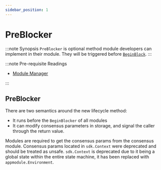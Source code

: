 ```yaml
---
sidebar_position: 1
---
```


# PreBlocker

:::note Synopsis
`PreBlocker` is optional method module developers can implement in their module. They will be triggered before [`BeginBlock`](../../learn/advanced/00-baseapp.md#beginblock).
:::

:::note Pre-requisite Readings

* [Module Manager](./01-module-manager.md)

:::

## PreBlocker

There are two semantics around the new lifecycle method:

* It runs before the `BeginBlocker` of all modules
* It can modify consensus parameters in storage, and signal the caller through the return value.

Modules are required to get the consensus params from the consensus module. Consensus params located in `sdk.Context` were deprecated and should be treated as unsafe. `sdk.Context` is deprecated due to it being a global state within the entire state machine, it has been replaced with `appmodule.Environment`.
